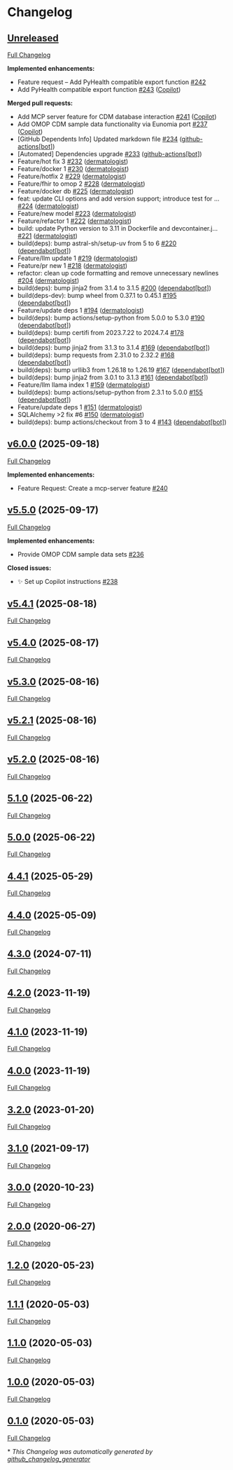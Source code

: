 # Changelog

## [Unreleased](https://github.com/dermatologist/pyomop/tree/HEAD)

[Full Changelog](https://github.com/dermatologist/pyomop/compare/v6.0.0...HEAD)

**Implemented enhancements:**

- Feature request – Add PyHealth compatible export function [\#242](https://github.com/dermatologist/pyomop/issues/242)
- Add PyHealth compatible export function [\#243](https://github.com/dermatologist/pyomop/pull/243) ([Copilot](https://github.com/apps/copilot-swe-agent))

**Merged pull requests:**

- Add MCP server feature for CDM database interaction [\#241](https://github.com/dermatologist/pyomop/pull/241) ([Copilot](https://github.com/apps/copilot-swe-agent))
- Add OMOP CDM sample data functionality via Eunomia port [\#237](https://github.com/dermatologist/pyomop/pull/237) ([Copilot](https://github.com/apps/copilot-swe-agent))
- \[GitHub Dependents Info\] Updated markdown file [\#234](https://github.com/dermatologist/pyomop/pull/234) ([github-actions[bot]](https://github.com/apps/github-actions))
- \[Automated\] Dependencies upgrade [\#233](https://github.com/dermatologist/pyomop/pull/233) ([github-actions[bot]](https://github.com/apps/github-actions))
- Feature/hot fix 3 [\#232](https://github.com/dermatologist/pyomop/pull/232) ([dermatologist](https://github.com/dermatologist))
- Feature/docker 1 [\#230](https://github.com/dermatologist/pyomop/pull/230) ([dermatologist](https://github.com/dermatologist))
- Feature/hotfix 2 [\#229](https://github.com/dermatologist/pyomop/pull/229) ([dermatologist](https://github.com/dermatologist))
- Feature/fhir to omop 2 [\#228](https://github.com/dermatologist/pyomop/pull/228) ([dermatologist](https://github.com/dermatologist))
- Feature/docker db [\#225](https://github.com/dermatologist/pyomop/pull/225) ([dermatologist](https://github.com/dermatologist))
- feat: update CLI options and add version support; introduce test for … [\#224](https://github.com/dermatologist/pyomop/pull/224) ([dermatologist](https://github.com/dermatologist))
- Feature/new model [\#223](https://github.com/dermatologist/pyomop/pull/223) ([dermatologist](https://github.com/dermatologist))
- Feature/refactor 1 [\#222](https://github.com/dermatologist/pyomop/pull/222) ([dermatologist](https://github.com/dermatologist))
- build: update Python version to 3.11 in Dockerfile and devcontainer.j… [\#221](https://github.com/dermatologist/pyomop/pull/221) ([dermatologist](https://github.com/dermatologist))
- build\(deps\): bump astral-sh/setup-uv from 5 to 6 [\#220](https://github.com/dermatologist/pyomop/pull/220) ([dependabot[bot]](https://github.com/apps/dependabot))
- Feature/llm update 1 [\#219](https://github.com/dermatologist/pyomop/pull/219) ([dermatologist](https://github.com/dermatologist))
- Feature/pr new 1 [\#218](https://github.com/dermatologist/pyomop/pull/218) ([dermatologist](https://github.com/dermatologist))
- refactor: clean up code formatting and remove unnecessary newlines [\#204](https://github.com/dermatologist/pyomop/pull/204) ([dermatologist](https://github.com/dermatologist))
- build\(deps\): bump jinja2 from 3.1.4 to 3.1.5 [\#200](https://github.com/dermatologist/pyomop/pull/200) ([dependabot[bot]](https://github.com/apps/dependabot))
- build\(deps-dev\): bump wheel from 0.37.1 to 0.45.1 [\#195](https://github.com/dermatologist/pyomop/pull/195) ([dependabot[bot]](https://github.com/apps/dependabot))
- Feature/update deps 1 [\#194](https://github.com/dermatologist/pyomop/pull/194) ([dermatologist](https://github.com/dermatologist))
- build\(deps\): bump actions/setup-python from 5.0.0 to 5.3.0 [\#190](https://github.com/dermatologist/pyomop/pull/190) ([dependabot[bot]](https://github.com/apps/dependabot))
- build\(deps\): bump certifi from 2023.7.22 to 2024.7.4 [\#178](https://github.com/dermatologist/pyomop/pull/178) ([dependabot[bot]](https://github.com/apps/dependabot))
- build\(deps\): bump jinja2 from 3.1.3 to 3.1.4 [\#169](https://github.com/dermatologist/pyomop/pull/169) ([dependabot[bot]](https://github.com/apps/dependabot))
- build\(deps\): bump requests from 2.31.0 to 2.32.2 [\#168](https://github.com/dermatologist/pyomop/pull/168) ([dependabot[bot]](https://github.com/apps/dependabot))
- build\(deps\): bump urllib3 from 1.26.18 to 1.26.19 [\#167](https://github.com/dermatologist/pyomop/pull/167) ([dependabot[bot]](https://github.com/apps/dependabot))
- build\(deps\): bump jinja2 from 3.0.1 to 3.1.3 [\#161](https://github.com/dermatologist/pyomop/pull/161) ([dependabot[bot]](https://github.com/apps/dependabot))
- Feature/llm llama index 1 [\#159](https://github.com/dermatologist/pyomop/pull/159) ([dermatologist](https://github.com/dermatologist))
- build\(deps\): bump actions/setup-python from 2.3.1 to 5.0.0 [\#155](https://github.com/dermatologist/pyomop/pull/155) ([dependabot[bot]](https://github.com/apps/dependabot))
- Feature/update deps 1 [\#151](https://github.com/dermatologist/pyomop/pull/151) ([dermatologist](https://github.com/dermatologist))
- SQLAlchemy \>2 fix \#6 [\#150](https://github.com/dermatologist/pyomop/pull/150) ([dermatologist](https://github.com/dermatologist))
- build\(deps\): bump actions/checkout from 3 to 4 [\#143](https://github.com/dermatologist/pyomop/pull/143) ([dependabot[bot]](https://github.com/apps/dependabot))

## [v6.0.0](https://github.com/dermatologist/pyomop/tree/v6.0.0) (2025-09-18)

[Full Changelog](https://github.com/dermatologist/pyomop/compare/v5.5.0...v6.0.0)

**Implemented enhancements:**

- Feature Request: Create a mcp-server feature [\#240](https://github.com/dermatologist/pyomop/issues/240)

## [v5.5.0](https://github.com/dermatologist/pyomop/tree/v5.5.0) (2025-09-17)

[Full Changelog](https://github.com/dermatologist/pyomop/compare/v5.4.1...v5.5.0)

**Implemented enhancements:**

- Provide OMOP CDM sample data sets [\#236](https://github.com/dermatologist/pyomop/issues/236)

**Closed issues:**

- ✨ Set up Copilot instructions [\#238](https://github.com/dermatologist/pyomop/issues/238)

## [v5.4.1](https://github.com/dermatologist/pyomop/tree/v5.4.1) (2025-08-18)

[Full Changelog](https://github.com/dermatologist/pyomop/compare/v5.4.0...v5.4.1)

## [v5.4.0](https://github.com/dermatologist/pyomop/tree/v5.4.0) (2025-08-17)

[Full Changelog](https://github.com/dermatologist/pyomop/compare/v5.3.0...v5.4.0)

## [v5.3.0](https://github.com/dermatologist/pyomop/tree/v5.3.0) (2025-08-16)

[Full Changelog](https://github.com/dermatologist/pyomop/compare/v5.2.1...v5.3.0)

## [v5.2.1](https://github.com/dermatologist/pyomop/tree/v5.2.1) (2025-08-16)

[Full Changelog](https://github.com/dermatologist/pyomop/compare/v5.2.0...v5.2.1)

## [v5.2.0](https://github.com/dermatologist/pyomop/tree/v5.2.0) (2025-08-16)

[Full Changelog](https://github.com/dermatologist/pyomop/compare/5.1.0...v5.2.0)

## [5.1.0](https://github.com/dermatologist/pyomop/tree/5.1.0) (2025-06-22)

[Full Changelog](https://github.com/dermatologist/pyomop/compare/5.0.0...5.1.0)

## [5.0.0](https://github.com/dermatologist/pyomop/tree/5.0.0) (2025-06-22)

[Full Changelog](https://github.com/dermatologist/pyomop/compare/4.4.1...5.0.0)

## [4.4.1](https://github.com/dermatologist/pyomop/tree/4.4.1) (2025-05-29)

[Full Changelog](https://github.com/dermatologist/pyomop/compare/4.4.0...4.4.1)

## [4.4.0](https://github.com/dermatologist/pyomop/tree/4.4.0) (2025-05-09)

[Full Changelog](https://github.com/dermatologist/pyomop/compare/4.3.0...4.4.0)

## [4.3.0](https://github.com/dermatologist/pyomop/tree/4.3.0) (2024-07-11)

[Full Changelog](https://github.com/dermatologist/pyomop/compare/4.2.0...4.3.0)

## [4.2.0](https://github.com/dermatologist/pyomop/tree/4.2.0) (2023-11-19)

[Full Changelog](https://github.com/dermatologist/pyomop/compare/4.1.0...4.2.0)

## [4.1.0](https://github.com/dermatologist/pyomop/tree/4.1.0) (2023-11-19)

[Full Changelog](https://github.com/dermatologist/pyomop/compare/4.0.0...4.1.0)

## [4.0.0](https://github.com/dermatologist/pyomop/tree/4.0.0) (2023-11-19)

[Full Changelog](https://github.com/dermatologist/pyomop/compare/3.2.0...4.0.0)

## [3.2.0](https://github.com/dermatologist/pyomop/tree/3.2.0) (2023-01-20)

[Full Changelog](https://github.com/dermatologist/pyomop/compare/3.1.0...3.2.0)

## [3.1.0](https://github.com/dermatologist/pyomop/tree/3.1.0) (2021-09-17)

[Full Changelog](https://github.com/dermatologist/pyomop/compare/3.0.0...3.1.0)

## [3.0.0](https://github.com/dermatologist/pyomop/tree/3.0.0) (2020-10-23)

[Full Changelog](https://github.com/dermatologist/pyomop/compare/2.0.0...3.0.0)

## [2.0.0](https://github.com/dermatologist/pyomop/tree/2.0.0) (2020-06-27)

[Full Changelog](https://github.com/dermatologist/pyomop/compare/1.2.0...2.0.0)

## [1.2.0](https://github.com/dermatologist/pyomop/tree/1.2.0) (2020-05-23)

[Full Changelog](https://github.com/dermatologist/pyomop/compare/1.1.1...1.2.0)

## [1.1.1](https://github.com/dermatologist/pyomop/tree/1.1.1) (2020-05-03)

[Full Changelog](https://github.com/dermatologist/pyomop/compare/1.1.0...1.1.1)

## [1.1.0](https://github.com/dermatologist/pyomop/tree/1.1.0) (2020-05-03)

[Full Changelog](https://github.com/dermatologist/pyomop/compare/1.0.0...1.1.0)

## [1.0.0](https://github.com/dermatologist/pyomop/tree/1.0.0) (2020-05-03)

[Full Changelog](https://github.com/dermatologist/pyomop/compare/0.1.0...1.0.0)

## [0.1.0](https://github.com/dermatologist/pyomop/tree/0.1.0) (2020-05-03)

[Full Changelog](https://github.com/dermatologist/pyomop/compare/c647331d8bcb13f0353f85a49ed552294631fee3...0.1.0)



\* *This Changelog was automatically generated by [github_changelog_generator](https://github.com/github-changelog-generator/github-changelog-generator)*
